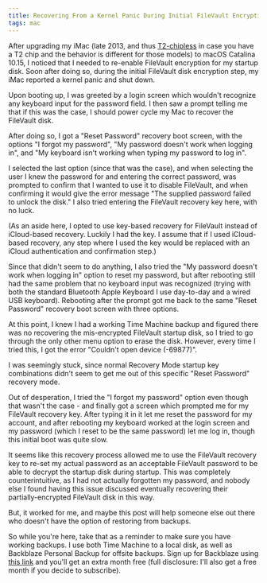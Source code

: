 ```yaml
---
title: Recovering From a Kernel Panic During Initial FileVault Encryption
tags: mac
---
```

After upgrading my iMac (late 2013, and thus [T2-chipless](https://support.apple.com/en-us/HT208862) in case you have a T2 chip and the behavior is different for those models) to macOS Catalina 10.15, I noticed that I needed to re-enable FileVault encryption for my startup disk. Soon after doing so, during the initial FileVault disk encryption step, my iMac reported a kernel panic and shut down.

Upon booting up, I was greeted by a login screen which wouldn't recognize any keyboard input for the password field. I then saw a prompt telling me that if this was the case, I should power cycle my Mac to recover the FileVault disk.

After doing so, I got a "Reset Password" recovery boot screen, with the options "I forgot my password", "My password doesn't work when logging in", and "My keyboard isn't working when typing my password to log in".

I selected the last option (since that was the case), and when selecting the user I knew the password for and entering the correct password, was prompted to confirm that I wanted to use it to disable FileVault, and when confirming it would give the error message "The supplied password failed to unlock the disk." I also tried entering the FileVault recovery key here, with no luck.

(As an aside here, I opted to use key-based recovery for FileVault instead of iCloud-based recovery. Luckily I had the key. I assume that if I used iCloud-based recovery, any step where I used the key would be replaced with an iCloud authentication and confirmation step.)

Since that didn't seem to do anything, I also tried the "My password doesn't work when logging in" option to reset my password, but after rebooting still had the same problem that no keyboard input was recognized (trying with both the standard Bluetooth Apple Keyboard I use day-to-day and a wired USB keyboard). Rebooting after the prompt got me back to the same "Reset Password" recovery boot screen with three options.

At this point, I knew I had a working Time Machine backup and figured there was no recovering the mis-encrypted FileVault startup disk, so I tried to go through the only other menu option to erase the disk. However, every time I tried this, I got the error "Couldn't open device (-69877)".

I was seemingly stuck, since normal Recovery Mode startup key combinations didn't seem to get me out of this specific "Reset Password" recovery mode.

Out of desperation, I tried the "I forgot my password" option even though that wasn't the case - and finally got a screen which prompted me for my FileVault recovery key. After typing it in it let me reset the password for my account, and after rebooting my keyboard worked at the login screen and my password (which I reset to be the same password) let me log in, though this initial boot was quite slow.

It seems like this recovery process allowed me to use the FileVault recovery key to re-set my actual password as an acceptable FileVault password to be able to decrypt the startup disk during startup. This was completely counterintuitive, as I had not actually forgotten my password, and nobody else I found having this issue discussed eventually recovering their partially-encrypted FileVault disk in this way.

But, it worked for me, and maybe this post will help someone else out there who doesn't have the option of restoring from backups.

So while you're here, take that as a reminder to make sure you have working backups. I use both Time Machine to a local disk, as well as Backblaze Personal Backup for offsite backups. Sign up for Backblaze using [this link](https://secure.backblaze.com/r/01r46t) and you'll get an extra month free (full disclosure: I'll also get a free month if you decide to subscribe).
